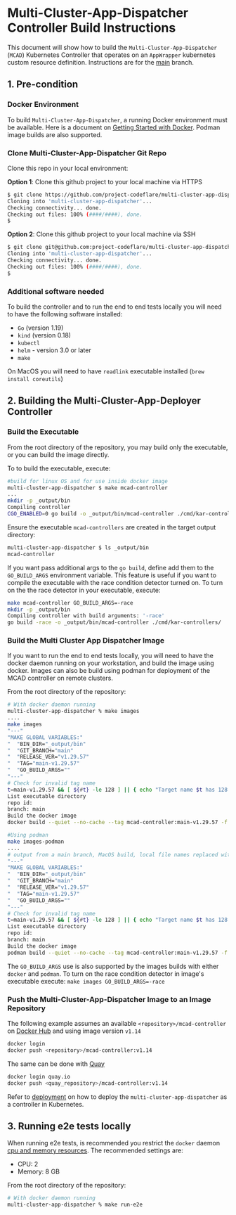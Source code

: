 # Multi-Cluster-App-Dispatcher Controller Build Instructions

This document will show how to build the `Multi-Cluster-App-Dispatcher` (`MCAD`) Kubernetes Controller that operates on an `AppWrapper` kubernetes custom resource definition. Instructions are for the [main](https://github.com/project-codeflare/multi-cluster-app-dispatcher/tree/main) branch.

## 1. Pre-condition

### Docker Environment

To build `Multi-Cluster-App-Dispatcher`, a running Docker environment must be available. Here is a document on [Getting Started with Docker](https://www.docker.com/get-started). Podman image builds are also supported.

### Clone Multi-Cluster-App-Dispatcher Git Repo

Clone this repo in your local environment:

__Option 1__: Clone this github project to your local machine via HTTPS

```bash
$ git clone https://github.com/project-codeflare/multi-cluster-app-dispatcher.git
Cloning into 'multi-cluster-app-dispatcher'...
Checking connectivity... done.
Checking out files: 100% (####/####), done.
$
```

__Option 2__: Clone this github project to your local machine via SSH

```bash
$ git clone git@github.com:project-codeflare/multi-cluster-app-dispatcher.git
Cloning into 'multi-cluster-app-dispatcher'...
Checking connectivity... done.
Checking out files: 100% (####/####), done.
$
```

### Additional software needed

To build the controller and to run the end to end tests locally you will need to have the following software installed:

* `Go` (version 1.19)
* `kind` (version 0.18)
* `kubectl`
* `helm` - version 3.0 or later
* `make`

On MacOS you will need to have `readlink` executable installed (`brew install coreutils`)

## 2. Building the Multi-Cluster-App-Deployer Controller

### Build the Executable

From the root directory of the repository, you may build only the executable, or you can build the image directly.

To to build the executable, execute:

```bash
#build for linux OS and for use inside docker image
multi-cluster-app-dispatcher $ make mcad-controller
...
mkdir -p _output/bin
Compiling controller
CGO_ENABLED=0 go build -o _output/bin/mcad-controller ./cmd/kar-controllers/
```

Ensure the executable `mcad-controllers` are created in the target output directory:

```bash
multi-cluster-app-dispatcher $ ls _output/bin 
mcad-controller
```

If you want pass additional args to the `go build`, define add them to the `GO_BUILD_ARGS` environment variable. This feature is useful if you want to compile the executable with the race condition detector turned on. To turn on the the race detector in your executable, execute:

```bash
make mcad-controller GO_BUILD_ARGS=-race
mkdir -p _output/bin
Compiling controller with build arguments: '-race'
go build -race -o _output/bin/mcad-controller ./cmd/kar-controllers/
```

### Build the Multi Cluster App Dispatcher Image

If you want to run the end to end tests locally, you will need to have the docker daemon running on your workstation, and build the image using docker. Images can also be build using podman for deployment of the MCAD controller on remote clusters.

From the root directory of the repository:

```bash
# With docker daemon running
multi-cluster-app-dispatcher % make images
....
make images
"---"
"MAKE GLOBAL VARIABLES:"
"  "BIN_DIR="_output/bin"
"  "GIT_BRANCH="main"
"  "RELEASE_VER="v1.29.57"
"  "TAG="main-v1.29.57"
"  "GO_BUILD_ARGS=""
"---"
# Check for invalid tag name
t=main-v1.29.57 && [ ${#t} -le 128 ] || { echo "Target name $t has 128 or more chars"; false; }
List executable directory
repo id: 
branch: main
Build the docker image
docker build --quiet --no-cache --tag mcad-controller:main-v1.29.57 -f XXXXXX/multi-cluster-app-dispatcher/Dockerfile  XXXXX/multi-cluster-app-dispatcher

#Using podman
make images-podman
....
# output from a main branch, MacOS build, local file names replaced with XXXXXXXXXX
"---"
"MAKE GLOBAL VARIABLES:"
"  "BIN_DIR="_output/bin"
"  "GIT_BRANCH="main"
"  "RELEASE_VER="v1.29.57"
"  "TAG="main-v1.29.57"
"  "GO_BUILD_ARGS=""
"---"
# Check for invalid tag name
t=main-v1.29.57 && [ ${#t} -le 128 ] || { echo "Target name $t has 128 or more chars"; false; }
List executable directory
repo id: 
branch: main
Build the docker image
podman build --quiet --no-cache --tag mcad-controller:main-v1.29.57 -f XXXXX/multi-cluster-app-dispatcher/Dockerfile  XXXXX/multi-cluster-app-dispatcher
```

The `GO_BUILD_ARGS` use is also supported by the images builds with either `docker` and `podman`. To turn on the race condition detector in image's executable execute: `make images GO_BUILD_ARGS=-race`

### Push the Multi-Cluster-App-Dispatcher Image to an Image Repository

The following example assumes an available `<repository>/mcad-controller` on [Docker Hub](https://hub.docker.com) and using image version `v1.14`

```bash
docker login
docker push <repository>/mcad-controller:v1.14
```

The same can be done with [Quay](quay.io)

```bash
docker login quay.io
docker push <quay_repository>/mcad-controller:v1.14
```

Refer to [deployment](../deploy/deployment.md) on how to deploy the `multi-cluster-app-dispatcher` as a controller in Kubernetes.

## 3. Running e2e tests locally

When running e2e tests, is recommended you restrict the `docker` daemon [cpu and memory resources](https://docs.docker.com/config/containers/resource_constraints/). The recommended settings are:

* CPU: 2
* Memory: 8 GB

From the root directory of the repository:

```bash
# With docker daemon running
multi-cluster-app-dispatcher % make run-e2e
```

